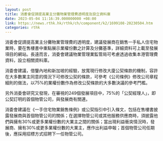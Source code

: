 ```yaml
---
layout: post
title: 消委會促請提高業主分攤物業管理費透明度及設立資料庫
date: 2023-05-04 11:16:39.000000000 +08:00
link: https://news.rthk.hk/rthk/ch/component/k2/1699108-20230504.htm
categories: rthk
---
```


消委會促請提高業主分攤物業管理費的透明度，建議發展商在銷售一手私人住宅物業時，要在售樓書中重點展示業權份數之計算及分攤基準，詳細資料可上載至發展項目的網站。長遠而言，消委會建議物業管理業監管局可考慮透過收集本港管理費資料，設立相關資料庫。

消委會建議，借鑒內地和新加坡的經驗，放寬現行修改大廈公契條款的機制，容許在大多數業主同意的情況下可修改公契的條款，可參考《公司條例》修改公司章程細則的做法，以75%的業權份數作為修改公契條款的大多數決議的參考門檻。

另外消委會研究又發現，在審視的249個發展項目中，75%的「公契經理人」，即公契訂明的首個物管公司，與發展商有關連。

消委會建議在《一手住宅物業銷售條例》或公契指引中引入條文，包括在售樓書披露發展商與首個物管公司的關係；在選擇物管公司或其他服務供應商時，須披露他們與擁有30%或更多業權份數的大業主之間的關係；當出現利益衝突情況時，發展商、擁有30%或更多業權份數的大業主，應作出利益申報；首個物管公司任期後，應採用招標方式招聘下一任物管公司。
